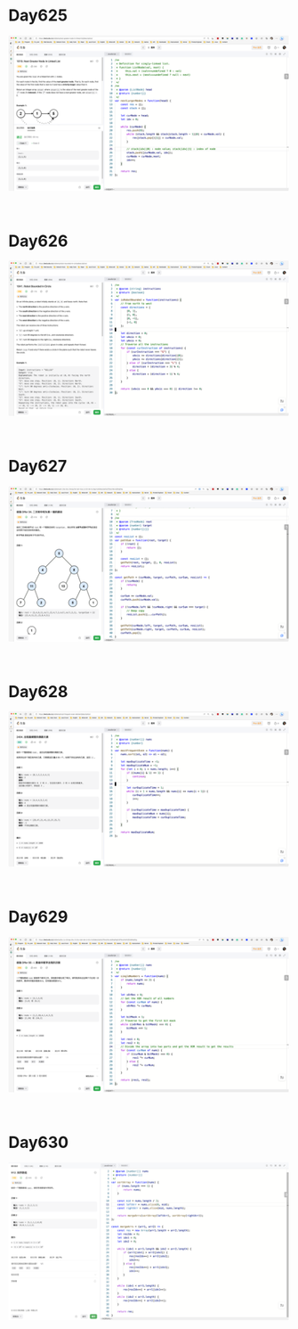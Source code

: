 # Day625

![day625](2304img.assets/day625.png)

&nbsp;

# Day626

![day626](2304img.assets/day626.png)

&nbsp;

# Day627

![day627](2304img.assets/day627.png)

&nbsp;

# Day628

![day628](2304img.assets/day628.png)

&nbsp;

# Day629

![day629](2304img.assets/day629.png)

&nbsp;

# Day630

![day630](2304img.assets/day630.png)